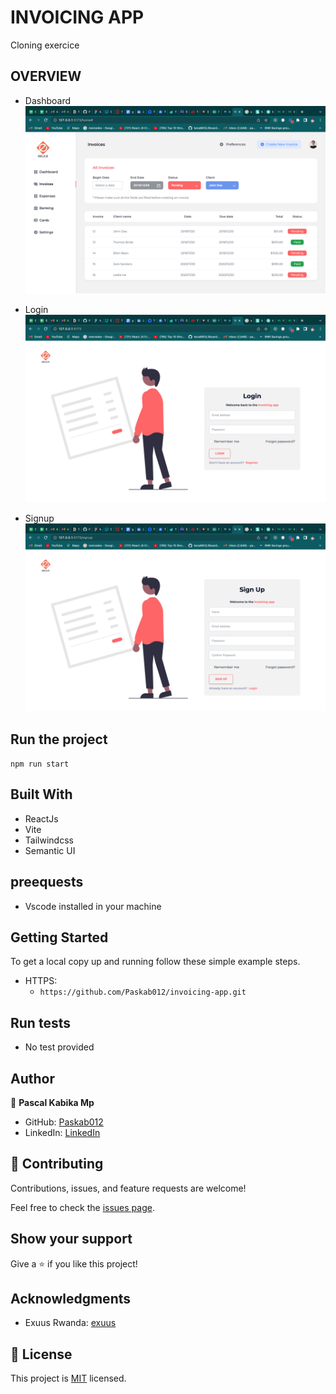 # INVOICING APP

Cloning exercice

## OVERVIEW

- Dashboard
  ![](dash.png)

- Login
  ![](login.png)

- Signup
  ![](signup.png)

## Run the project

`npm run start`

## Built With

- ReactJs
- Vite
- Tailwindcss
- Semantic UI

## preequests

- Vscode installed in your machine

## Getting Started

To get a local copy up and running follow these simple example steps.

- HTTPS:
  - `https://github.com/Paskab012/invoicing-app.git`

## Run tests

- No test provided

## Author

👤 **Pascal Kabika Mp**

- GitHub: [Paskab012](https://github.com/KABIKA681?tab=overview&from=2021-12-01&to=2021-12-31)
- LinkedIn: [LinkedIn](https://www.linkedin.com/in/pascal-kabika-443061220/)

## 🤝 Contributing

Contributions, issues, and feature requests are welcome!

Feel free to check the [issues page](https://github.com/Paskab012/lasles-clone/issues).

## Show your support

Give a ⭐️ if you like this project!

## Acknowledgments

- Exuus Rwanda: [exuus](https://exuus.com/)

## 📝 License

This project is [MIT](./MIT.md) licensed.

